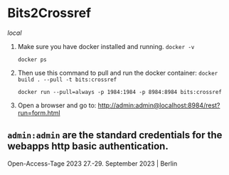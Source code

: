 # Bits2Crossref

_local_


1. Make sure you have docker installed and running.
    `docker -v`

    `docker ps`

2. Then use this command to pull and run the docker container:
    `docker build . --pull -t bits:crossref`

    `docker run --pull=always -p 1984:1984 -p 8984:8984 bits:crossref`

3. Open a browser and go to:
    [http://admin:admin@localhost:8984/rest?run=form.html](http://admin:admin@localhost:8984/rest?run=form.html)

`admin:admin` are the standard credentials for the webapps http basic authentication.
-------------------------------------------------
Open-Access-Tage 2023 
27.-29. September 2023 | Berlin 



